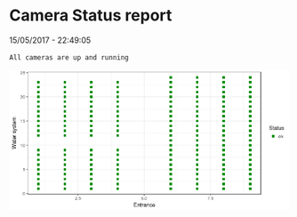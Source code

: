 Camera Status report
================
15/05/2017 - 22:49:05

    All cameras are up and running

![](camreport_files/figure-markdown_github/unnamed-chunk-2-1.png)

